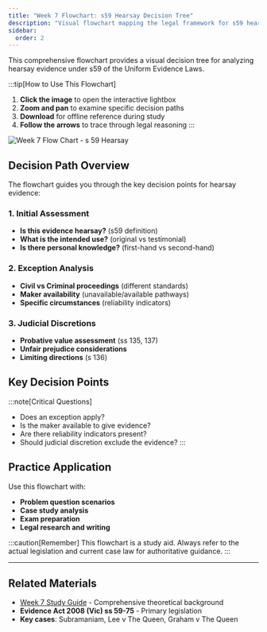 ```yaml
---
title: "Week 7 Flowchart: s59 Hearsay Decision Tree"
description: "Visual flowchart mapping the legal framework for s59 hearsay evidence rules, showing decision paths for admissibility and exceptions."
sidebar:
  order: 2
---
```


This comprehensive flowchart provides a visual decision tree for analyzing hearsay evidence under s59 of the Uniform Evidence Laws.

:::tip[How to Use This Flowchart]
1. **Click the image** to open the interactive lightbox
2. **Zoom and pan** to examine specific decision paths
3. **Download** for offline reference during study
4. **Follow the arrows** to trace through legal reasoning
:::

![Week 7 Flow Chart - s 59 Hearsay](/uni/LAW20009/Week%207/Week%207%20Flow%20Chart%20-%20s%2059%20Hearsay.png)

## Decision Path Overview

The flowchart guides you through the key decision points for hearsay evidence:

### 1. Initial Assessment
- **Is this evidence hearsay?** (s59 definition)
- **What is the intended use?** (original vs testimonial)
- **Is there personal knowledge?** (first-hand vs second-hand)

### 2. Exception Analysis
- **Civil vs Criminal proceedings** (different standards)
- **Maker availability** (unavailable/available pathways)
- **Specific circumstances** (reliability indicators)

### 3. Judicial Discretions
- **Probative value assessment** (ss 135, 137)
- **Unfair prejudice considerations**
- **Limiting directions** (s 136)

## Key Decision Points

:::note[Critical Questions]
- Does an exception apply?
- Is the maker available to give evidence?
- Are there reliability indicators present?
- Should judicial discretion exclude the evidence?
:::

## Practice Application

Use this flowchart with:
- **Problem question scenarios**
- **Case study analysis**
- **Exam preparation**
- **Legal research and writing**

:::caution[Remember]
This flowchart is a study aid. Always refer to the actual legislation and current case law for authoritative guidance.
:::

---

## Related Materials

- [Week 7 Study Guide](/law20009/week-7-study-guide/) - Comprehensive theoretical background
- **Evidence Act 2008 (Vic) ss 59-75** - Primary legislation
- **Key cases**: Subramaniam, Lee v The Queen, Graham v The Queen